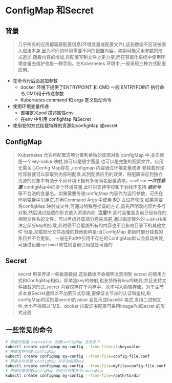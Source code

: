 # ConfigMap 和Secret
## 背景
> 几乎所有的应用都需要配置信息(环境变量或配置文件),这些数据不应该被嵌入应用本身,因为不同的环境需要不同的配置内容。初期可能采用参数的形式追加,随着内容的增加,将配置写到文件上更方便,而在容器化系统中使用环境变量去维护也是一种手段。在Kubernetes 环境中,一般采用三种方式配置应用。

* 在命令行后面追加参数
    * docker 环境下提供了ENTRYPOINT 和 CMD 一般 ENTRYPOINT 执行命令,CMD用于传递参数
    * Kubernetes command 和 args 定义启动命令
* 使用环境变量传递
    * 直接定义pod 描述属性env
    * 在env 中引用 configMap 和Secret
* 使用卷的方式挂载特殊的资源如configMap 或secret

## ConfigMap
> Kubernetes 允许将配置选项分离到单独的资源对象 configMap 中,本质就是一个key-value 映射,值可以是短字面量,也可以是完整的配置文件。应用无需关心Config Map存在 ,configmap 内容通过环境变量或者 卷挂载传递给容器就可以获取到内部的配置,起到配置应用的效果，将配置保存到独立资源的对象中有助于不同环境下拥有多份同名配置清单。`envFrom` ***一次性暴露*** configMap中的多个环境变量,此时只支持字母和下划线不支持 ***破折号*** 等不合法的变量名。如果需要传递configMap 内容作为运行参数，可先在环境变量中引用它,在再Command Args 中使用 **${}** 占位符获取
如果需要将configMap 映射成文件,可通过特殊卷挂载的方式,首先声明改内容为多行对象,然后通过挂载的形式放入资源内部, **注意!!!** 此时会覆盖当前已经存在的相同文件名的文件。可以考虑挂载部分卷来规避,通过指定额外的 `subPath`来决定部分key的挂载,此时便不会覆盖所有的内容也不会影响目录下的其他文件
但是,挂载部分文件造成的其他影响是:当ConfigMap 更新时部分挂载的条目并不会更新。
一般在Pod中引用不存在的ConfigMap默认会启动失败,可通过设置`optional`属性则当前引用就是可选的



## Secret
> secret 用来传递一些敏感数据,这些数据不会被明文观测到 secret 的使用方式和ConfigMap相似，即单独key的映射,也支持所有key的映射,并且支持文件挂载的形式,secret 内容仅存在于内存中，永不写入物理存储。对于主节点本身Secret通常以不加密形式存储,要保证主节点的认证和鉴权,和configMap的区别是secret的value 会显示成base64 格式,支持二进制文件,大小不得超过1MB。docker 拉取证书配置可采用ImagePullSecret 的形式设置


## 一些常见的命令
```bash
# 根据字面量 key=value 创建configMap 支持多个
kubectl create configmap my-config --from-literal=key=value
# 根据文件创建 configMap
kubectl create configmap my-config --from-file=config-file.conf
# 根据文件创建 configMap 并手动指定key
kubectl create configmap my-config --from-file=myfile=config-file.conf
# 根据目录创建configMap 此时会创建多个configMap
kubectl create configmap my-config --from-file=/path/to/dir
```
